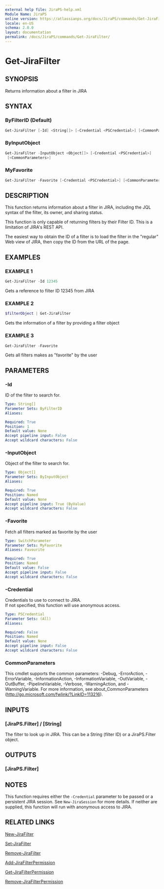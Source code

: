 ```yaml
---
external help file: JiraPS-help.xml
Module Name: JiraPS
online version: https://atlassianps.org/docs/JiraPS/commands/Get-JiraFilter/
locale: en-US
schema: 2.0.0
layout: documentation
permalink: /docs/JiraPS/commands/Get-JiraFilter/
---
```

# Get-JiraFilter

## SYNOPSIS

Returns information about a filter in JIRA

## SYNTAX

### ByFilterID (Default)

```powershell
Get-JiraFilter [-Id] <String[]> [-Credential <PSCredential>] [<CommonParameters>]
```

### ByInputObject

```powershell
Get-JiraFilter -InputObject <Object[]> [-Credential <PSCredential>]
 [<CommonParameters>]
```

### MyFavorite

```powershell
Get-JiraFilter -Favorite [-Credential <PSCredential>] [<CommonParameters>]
```

## DESCRIPTION

This function returns information about a filter in JIRA, including the JQL
syntax of the filter, its owner, and sharing status.

This function is only capable of returning filters by their Filter ID.
This is a limitation of JIRA's REST API.

The easiest way to obtain the ID of a filter is to load the filter in the
"regular" Web view of JIRA, then copy the ID from the URL of the page.

## EXAMPLES

### EXAMPLE 1

```powershell
Get-JiraFilter -Id 12345
```

Gets a reference to filter ID 12345 from JIRA

### EXAMPLE 2

```powershell
$filterObject | Get-JiraFilter
```

Gets the information of a filter by providing a filter object


### EXAMPLE 3

```powershell
Get-JiraFilter -Favorite
```

Gets all filters makes as "favorite" by the user

## PARAMETERS

### -Id

ID of the filter to search for.

```yaml
Type: String[]
Parameter Sets: ByFilterID
Aliases:

Required: True
Position: 1
Default value: None
Accept pipeline input: False
Accept wildcard characters: False
```

### -InputObject

Object of the filter to search for.

```yaml
Type: Object[]
Parameter Sets: ByInputObject
Aliases:

Required: True
Position: Named
Default value: None
Accept pipeline input: True (ByValue)
Accept wildcard characters: False
```

### -Favorite

Fetch all filters marked as favorite by the user

```yaml
Type: SwitchParameter
Parameter Sets: MyFavorite
Aliases: Favourite

Required: True
Position: Named
Default value: False
Accept pipeline input: False
Accept wildcard characters: False
```

### -Credential

Credentials to use to connect to JIRA.  
If not specified, this function will use anonymous access.

```yaml
Type: PSCredential
Parameter Sets: (All)
Aliases:

Required: False
Position: Named
Default value: None
Accept pipeline input: False
Accept wildcard characters: False
```

### CommonParameters

This cmdlet supports the common parameters: -Debug, -ErrorAction,
-ErrorVariable, -InformationAction, -InformationVariable, -OutVariable,
-OutBuffer, -PipelineVariable, -Verbose, -WarningAction, and -WarningVariable.
For more information, see about_CommonParameters
(<http://go.microsoft.com/fwlink/?LinkID=113216>).

## INPUTS

### [JiraPS.Filter] / [String]

The filter to look up in JIRA. This can be a String (filter ID) or a JiraPS.Filter object.

## OUTPUTS

### [JiraPS.Filter]

## NOTES

This function requires either the `-Credential` parameter to be passed or
a persistent JIRA session.
See `New-JiraSession` for more details.
If neither are supplied, this function will run with anonymous access to JIRA.

## RELATED LINKS

[New-JiraFilter](../New-JiraFilter/)

[Set-JiraFilter](../Set-JiraFilter/)

[Remove-JiraFilter](../Remove-JiraFilter/)

[Add-JiraFilterPermission](../Add-JiraFilterPermission/)

[Get-JiraFilterPermission](../Get-JiraFilterPermission/)

[Remove-JiraFilterPermission](../Remove-JiraFilterPermission/)

